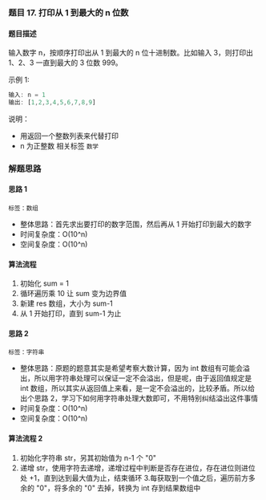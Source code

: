 ### 题目 17. 打印从 1 到最大的 n 位数
#### 题目描述
输入数字 n，按顺序打印出从 1 到最大的 n 位十进制数。比如输入 3，则打印出 1、2、3 一直到最大的 3 位数 999。

示例 1:
```js
输入: n = 1
输出: [1,2,3,4,5,6,7,8,9]
```

说明：
  - 用返回一个整数列表来代替打印
  - n 为正整数
相关标签
`数学`
### 解题思路
#### 思路 1
`标签：数组`
- 整体思路：首先求出要打印的数字范围，然后再从 1 开始打印到最大的数字
- 时间复杂度：O(10^n)
- 空间复杂度：O(10^n)
#### 算法流程
1. 初始化 sum = 1
2. 循环遍历乘 10 让 sum 变为边界值
3. 新建 res 数组，大小为 sum-1
4. 从 1 开始打印，直到 sum-1 为止

#### 思路 2
`标签：字符串`
- 整体思路：原题的题意其实是希望考察大数计算，因为 int 数组有可能会溢出，所以用字符串处理可以保证一定不会溢出，但是呢，由于返回值规定是 int 数组，所以其实从返回值上来看，是一定不会溢出的，比较矛盾。所以给出个思路 2，学习下如何用字符串处理大数即可，不用特别纠结溢出这件事情
- 时间复杂度：O(10^n)
- 空间复杂度：O(10^n)
#### 算法流程 2
1. 初始化字符串 str，另其初始值为 n-1 个 "0"
2. 递增 str，使用字符去递增，递增过程中判断是否存在进位，存在进位则进位处 +1，直到达到最大值为止，结束循环
3.每获取到一个值之后，遍历前方多余的 "0"，将多余的 "0" 去掉，转换为 int 存到结果数组中

